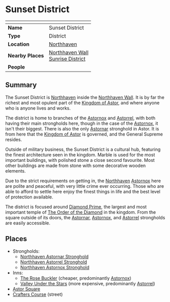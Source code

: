 # Sunset District

| []() | |
| --- | --- |
| **Name** | Sunset District |
| **Type** | District |
| **Location** | [Northhaven](../cities/northhaven.md) |
| **Nearby Places** | [Northhaven Wall](../structures/northhaven-wall.md)<br />[Sunrise District](sunrise-district.md) |
| **People** | |

## Summary

The Sunset District is [Northhaven](../cities/northhaven.md) inside the [Northhaven Wall](../structures/northhaven-wall.md). It is by far the richest and most opulent part of the [Kingdom of Astor](../../civilisations/kingdom-of-astor/README.md), and where anyone who is anyone lives and works.

The district is home to branches of the [Astornox](../../civilisations/kingdom-of-astor/organisations/astornox.md) and [Astorrel](../../civilisations/kingdom-of-astor/organisations/astorrel/astorrel.md), with both having their main strongholds here, though in the case of the [Astornox](../../civilisations/kingdom-of-astor/organisations/astornox.md), it isn't their biggest. There is also the only [Astornar](../../civilisations/kingdom-of-astor/organisations/astornar.md) stronghold in Astor. It is from here that the [Kingdom of Astor](../../civilisations/kingdom-of-astor/README.md) is governed, and the General Supreme resides.

Outside of military business, the Sunset District is a cultural hub, featuring the finest architecture seen in the kingdom. Marble is used for the most important buildings, with polished stone a close second favourite. Most other buildings are made from stone with some decorative wooden elements.

Due to the strict requirements on getting in, the [Northhaven](../cities/northhaven.md) [Astornox](../../civilisations/kingdom-of-astor/organisations/astornox.md) here are polite and peaceful, with very little crime ever occurring. Those who are able to afford to settle here enjoy the finest things in life and the best level of protection available.

The district is focused around [Diamond Prime](../buildings/temples/diamond-prime.md), the largest and most important temple of [The Order of the Diamond](../../gods/the-order-of-the-diamond.md) in the kingdom. From the square outside of its doors, the [Astornar](../../civilisations/kingdom-of-astor/organisations/astornar.md), [Astornox](../../civilisations/kingdom-of-astor/organisations/astornox.md), and [Astorrel](../../civilisations/kingdom-of-astor/organisations/astorrel/astorrel.md) strongholds are easily accessible.

## Places

- Strongholds:
  - [Northhaven Astornar Stronghold](../strongholds/northhaven-astornar-stronghold.md)
  - [Northhaven Astorrel Stronghold](../strongholds/northhaven-astorrel-stronghold.md)
  - [Northhaven Astornox Stronghold](../strongholds/northhaven-astornox-stronghold.md)
- Inns:
  - [The Rose Buckler](../buildings/inns-taverns/the-rose-buckler.md) (cheaper, predominantly [Astornox](../../civilisations/kingdom-of-astor/organisations/astornox.md))
  - [Valley Under the Stars](../buildings/inns-taverns/valley-under-the-stars.md) (more expensive, predominantly [Astorrel](../../civilisations/kingdom-of-astor/organisations/astorrel/astorrel.md))
- [Astor Square](../structures/astor-square.md)
- [Crafters Course](../streets/crafters-course.md) (street)

